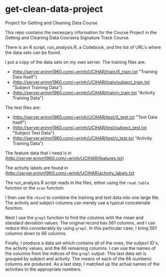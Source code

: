 # get-clean-data-project
Project for Getting and Cleaning Data Course

This repo contains the necessary information for the Course Project in the Getting and Cleaning Data Coursera
Signature Track Course.

There is an R script, run_analysis.R, a Codebook, and the list of URL's where the data sets can be found.

I put a copy of the data sets on my own server.
The training files are:
 - (http://server.erinm1960.com/~erinh/UCIHAR/train/X_train.txt "Training Data Itself")
 - (http://server.erinm1960.com/~erinh/UCIHAR/train/subject_train.txt "Subject Training Data")
 - (http://server.erinm1960.com/~erinh/UCIHAR/train/y_train.txt "Activity Training Data")
 
The test files are:
- (http://server.erinm1960.com/~erinh/UCIHAR/test/X_test.txt "Test Data Itself")
- (http://server.erinm1960.com/~erinh/UCIHAR/test/subject_test.txt "Subject Test Data")
- (http://server.erinm1960.com/~erinh/UCIHAR/test/y_test.txt "Activity Training Data")

The feature data that I need is in
(http://server.erinm1960.com/~erinh/UCIHAR/features.txt)

The activity labels are found in 
(http://server.erinm1960.com/~erinh/UCIHAR/activity_labels.txt

The run_analysis.R script reads in the files, either using the `read.table` function or the `scan` function. 

I then use the `rbind` to combine the training and test data into one large file.  The activity and subject columns can merely use a typical concatenate function.

Next I use the `grepl` function to find the columns with the mean and standard deviation values.  The original record has 561 columns, and I can reduce this considerably by using `grepl`.  In this particular case, I bring 561 columns down to 66 columns.

Finally, I produce a data set which contains all of the rows, the subject ID's, the activity values, and the 66 remaining columns.  I can use the names of the columns from the indices of the `grepl` output.  This last data set is grouped by subject and activity.  The means of each of the 66 numberic columns are produced.  As a last step, I matched up the actual names of the activities to the appropriate numbers.

